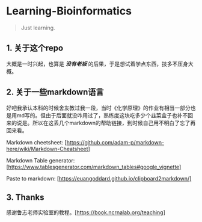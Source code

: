 # Learning-Bioinformatics

> Just learning.

## 1. 关于这个repo

  大概是一时兴起，也算是 **_没有老板_** 的后果，于是想试着学点东西，技多不压身大概。

## 2. 关于一些markdown语言

  好吧我承认本科的时候舍友教过我一段，当时《化学原理》的作业有相当一部分也是用md写的。但由于后面就没咋用过了，熟练度这块吃多少个韭菜盒子也补不回来的说是。所以在这丢几个markdown的帮助链接，到时候自己用不明白了忘了再回来看。

  Markdown cheetsheet: [https://github.com/adam-p/markdown-here/wiki/Markdown-Cheatsheet]

  Markdown Table generator: [https://www.tablesgenerator.com/markdown_tables#google_vignette]

  Paste to markdown: [https://euangoddard.github.io/clipboard2markdown/]
  
## 3. Thanks

  感谢鲁志老师实验室的教程。[https://book.ncrnalab.org/teaching]
